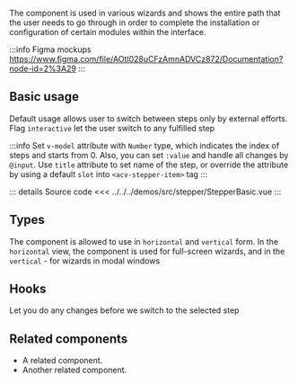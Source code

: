 The component is used in various wizards and shows the entire path that the user needs to go through in order to complete the installation or configuration of certain modules within the interface.

:::info Figma mockups
https://www.figma.com/file/AOtI028uCFzAmnADVCz872/Documentation?node-id=2%3A29
:::

## Basic usage

Default usage allows user to switch between steps only by external efforts. Flag `interactive` let the user switch to any fulfilled step

:::info
Set `v-model` attribute with `Number` type, which indicates the index of steps and starts from 0. Also, you can set `:value` and handle all changes by `@input`. Use `title` attribute to set name of the step, or override the attribute by using a default `slot` into `<acv-stepper-item>` tag
:::

<StepperBasic />

::: details Source code
<<< ../../../demos/src/stepper/StepperBasic.vue
:::

## Types

The component is allowed to use in `horizontal` and `vertical` form. In the `horizontal` view, the component is used for full-screen wizards, and in the `vertical` - for wizards in modal windows

<StepperTypes />

## Hooks

Let you do any changes before we switch to the selected step

<StepperHooks />

## Related components

- A related component.
- Another related component.
